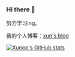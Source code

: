 ### Hi there 👋

努力学习ing。

我的个人博客：[xun's blog](https://blog.asuka-xun.cc/)


[![Xunop's GitHub stats](https://github-readme-stats.vercel.app/api?username=Xunop&show_icons=true&theme=dracula)](https://github.com/anuraghazra/github-readme-stats)

